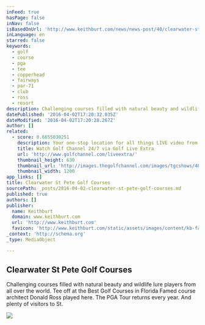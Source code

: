 ```yaml
---
inFeed: true
hasPage: false
inNav: false
isBasedOnUrl: 'http://www.keithburt.com/news/news-post/40/clearwater-st-pete-golf-courses/'
inLanguage: en
starred: false
keywords:
  - golf
  - course
  - pga
  - tee
  - copperhead
  - fairways
  - par-71
  - club
  - ross
  - resort
description: Challenging courses filled with natural beauty and wildlife lure players from all over the world. Tee off at the Best Golf Courses in Florida Famed course architect Donald Ross played here. The PGA Tour returns every year. And plenty of visitors to St.
datePublished: '2016-04-02T17:20:32.035Z'
dateModified: '2016-04-02T17:20:28.267Z'
author: []
related:
  - score: 0.6655030251
    description: Your one-stop location for all things LIVE video from the Golf Channel
    title: Watch Golf Channel 24/7 via Golf Live Extra
    url: 'http://www.golfchannel.com/liveextra/'
    thumbnail_height: 630
    thumbnail_url: 'http://images.thegolfchannel.com/images/tgcshows/482119.png'
    thumbnail_width: 1200
app_links: []
title: Clearwater St Pete Golf Courses
sourcePath: _posts/2016-04-02-clearwater-st-pete-golf-courses.md
published: true
authors: []
publisher:
  name: Keithburt
  domain: www.keithburt.com
  url: 'http://www.keithburt.com'
  favicon: 'http://www.keithburt.com/static/assets/images/content/kb-favicon.png'
_context: 'http://schema.org'
_type: MediaObject

---
```

<article style=""><h1>Clearwater St Pete Golf Courses</h1><p>Challenging courses filled with natural beauty and wildlife lure players from all over the world. Tee off at the Best Golf Courses in Florida Famed course architect Donald Ross played here. The PGA Tour returns every year. And plenty of visitors to St.</p><img src="https://s3-us-west-2.amazonaws.com/the-grid-img/p/2afd334da477891cff845285f620737e2382f2a5.jpg" /></article>